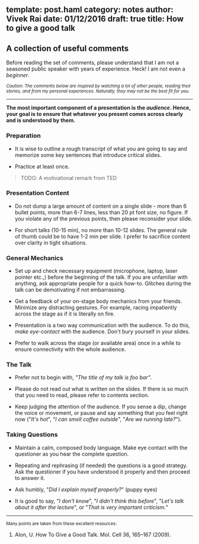 template: post.haml
category: notes
author: Vivek Rai
date: 01/12/2016
draft: true
title: How to give a good talk
---
A collection of useful comments
---

Before reading the set of comments, please understand that I am not a seasoned
public speaker with years of experience. Heck! I am not even a *beginner*.

<small> *Caution: The comments below are inspired by watching a lot of other
people, reading their stories, and from my personal experiences. Naturally,
they may not be the best fit for you.* </small>

---------

**The most important component of a presentation is the *audience*. Hence, your
goal is to ensure that whatever you present comes across clearly and is
understood by them.**

### Preparation

* It is wise to outline a rough transcript of what you are going to say and
memorize some key sentences that introduce critical slides.

* Practice at least once.

> TODO: A motivational remark from TED

### Presentation Content

* Do not dump a large amount of content on a single slide - more than
 6 bullet points, more than 6-7 lines, less than 20 pt font size, no figure. If
 you violate any of the previous points, then please reconsider your slide.

* For short talks (10-15 min), no more than 10-12 slides. The general rule of
thumb could be to have 1-2 min per slide. I prefer to sacrifice content over
clarity in tight situations.

### General Mechanics

* Set up and check necessary equipment (microphone, laptop, laser pointer etc.,)
 before the beginning of the talk. If you are unfamiliar with anything, ask
 appropriate people for a quick how-to. Glitches during the talk can be
 demotivating if not embarrassing.

* Get a feedback of your on-stage body mechanics from your friends. Minimize any
distracting gestures.
For example, racing impatiently across the stage as if it is literally on
fire.

* Presentation is a two way communication with the audience. To do this, *make
eye-contact* with the audience. Don't bury yourself in your slides.

* Prefer to walk across the stage (or available area) once in a while to ensure
 connectivity with the whole audience.

### The Talk

* Prefer not to begin with, *"The title of my talk is foo bar"*.

* Please do not read out what is written on the slides. If there is so
much that you need to read, please refer to contents section.

* Keep judging the attention of the audience. If you sense a dip, change the
voice or movement, or pause and say something that you feel right now ("*It's
hot*", "*I can smell coffee outside*", "*Are we running late?*").

### Taking Questions

* Maintain a calm, composed body language. Make eye contact with the questioner
as you hear the complete question.

* Repeating and rephrasing (if needed) the questions is a good strategy. Ask
 the questioner if you have understood it properly and then proceed to answer
 it.

* Ask humbly, "*Did I explain myself properly?*" (puppy eyes)

* It is good to say, "*I don't know*", "*I didn't think this before*", "*Let's talk
 about it after the lecture*", or "*That is very important criticism.*"

----------

<small> Many points are taken from these excellent resources:</small>

1. Alon, U. How To Give a Good Talk. Mol. Cell 36, 165–167 (2009).
